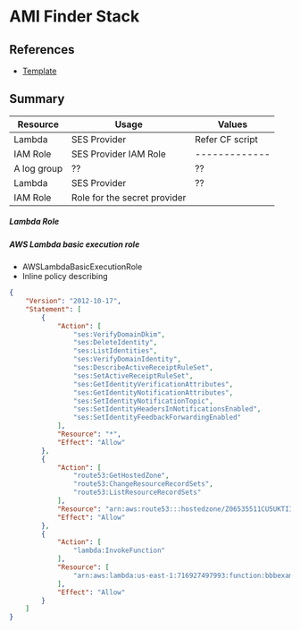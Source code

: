 # AMI Finder Stack

## References

* [Template](./../templates/bbb-on-aws-ses.template.yaml)


## Summary

| Resource | Usage | Values
| ------------- | ------------- | ------------- |
| Lambda | SES Provider | Refer CF script |
| IAM Role | SES Provider IAM Role  | ------------- |
| A log group | ??  | ?? |
| Lambda | SES Provider  | ?? |
| IAM Role | Role for the secret provider  |  |



##### Lambda Role

##### AWS Lambda basic execution role

* AWSLambdaBasicExecutionRole
* Inline policy describing

```json
{
    "Version": "2012-10-17",
    "Statement": [
        {
            "Action": [
                "ses:VerifyDomainDkim",
                "ses:DeleteIdentity",
                "ses:ListIdentities",
                "ses:VerifyDomainIdentity",
                "ses:DescribeActiveReceiptRuleSet",
                "ses:SetActiveReceiptRuleSet",
                "ses:GetIdentityVerificationAttributes",
                "ses:GetIdentityNotificationAttributes",
                "ses:SetIdentityNotificationTopic",
                "ses:SetIdentityHeadersInNotificationsEnabled",
                "ses:SetIdentityFeedbackForwardingEnabled"
            ],
            "Resource": "*",
            "Effect": "Allow"
        },
        {
            "Action": [
                "route53:GetHostedZone",
                "route53:ChangeResourceRecordSets",
                "route53:ListResourceRecordSets"
            ],
            "Resource": "arn:aws:route53:::hostedzone/Z06535511CU5UKTIIP8CL",
            "Effect": "Allow"
        },
        {
            "Action": [
                "lambda:InvokeFunction"
            ],
            "Resource": [
                "arn:aws:lambda:us-east-1:716927497993:function:bbbexample-BBBSESProviderStack-1FF1NCRGY0SXA-ses-provider"
            ],
            "Effect": "Allow"
        }
    ]
}
```